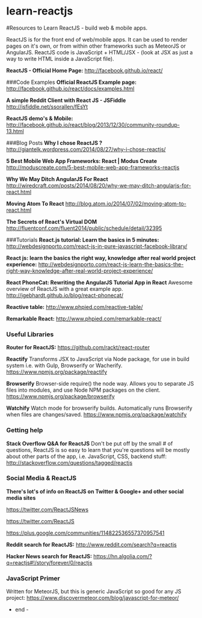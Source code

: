 learn-reactjs
=============

#Resources to Learn ReactJS - build web &amp; mobile apps.

ReactJS is for the front end of web/mobile apps. It can be used to render pages on it's own, or from within other frameworks such as MeteorJS or AngularJS. ReactJS code is JavaScript + HTML/JSX - (look at JSX as just a way to write HTML inside a JavaScript file).

**ReactJS - Official Home Page:**
http://facebook.github.io/react/

###Code Examples
**Official ReactJS Example page:**
http://facebook.github.io/react/docs/examples.html


**A simple Reddit Client with React JS - JSFiddle**
http://jsfiddle.net/ssorallen/fEsYt


**ReactJS demo's & Mobile:**
http://facebook.github.io/react/blog/2013/12/30/community-roundup-13.html


###Blog Posts
**Why I chose ReactJS ?**
http://giantelk.wordpress.com/2014/08/27/why-i-chose-reactjs/


**5 Best Mobile Web App Frameworks: React | Modus Create**
http://moduscreate.com/5-best-mobile-web-app-frameworks-reactjs


**Why We May Ditch AngularJS For React**
http://wiredcraft.com/posts/2014/08/20/why-we-may-ditch-angularjs-for-react.html


**Moving Atom To React**
http://blog.atom.io/2014/07/02/moving-atom-to-react.html


**The Secrets of React's Virtual DOM**
http://fluentconf.com/fluent2014/public/schedule/detail/32395


###Tutorials
**React.js tutorial: Learn the basics in 5 minutes:**
http://webdesignporto.com/react-js-in-pure-javascript-facebook-library/


**React js: learn the basics the right way, knowledge after real world project experience:**
http://webdesignporto.com/react-js-learn-the-basics-the-right-way-knowledge-after-real-world-project-experience/


**React PhoneCat: Rewriting the AngularJS Tutorial App in React**
Awesome overview of ReactJS with a great example app.
http://jgebhardt.github.io/blog/react-phonecat/


**Reactive table:**
http://www.phpied.com/reactive-table/


**Remarkable React:**
http://www.phpied.com/remarkable-react/


### Useful Libraries
**Router for ReactJS:**
https://github.com/rackt/react-router

**Reactify**
Transforms JSX to JavaScript via Node package, for use in build system i.e. with Gulp, Browserify or Wacherify.
https://www.npmjs.org/package/reactify


**Browserify**
Browser-side require() the node way. Allows you to separate JS files into modules, and use Node NPM packages on the client.
https://www.npmjs.org/package/browserify


**Watchify**
Watch mode for browserify builds. Automatically runs Browserify when files are changes/saved.
https://www.npmjs.org/package/watchify


### Getting help
**Stack Overflow Q&A for ReactJS** 
Don't be put off by the small # of questions, ReactJS is so easy to learn that you're questions will be mostly about other parts of the app, i.e. JavaScript, CSS, backend stuff:
http://stackoverflow.com/questions/tagged/reactjs


### Social Media & ReactJS
**There's lot's of info on ReactJS on Twitter & Google+ and other social media sites**

https://twitter.com/ReactJSNews

https://twitter.com/ReactJS

https://plus.google.com/communities/114822536557370957541

**Reddit search for ReactJS:**
http://www.reddit.com/search?q=reactjs

**Hacker News search for ReactJS:**
https://hn.algolia.com/?q=reactjs#!/story/forever/0/reactjs


### JavaScript Primer
Written for MeteorJS, but this is generic JavaScript so good for any JS project:
https://www.discovermeteor.com/blog/javascript-for-meteor/
 - end - 
